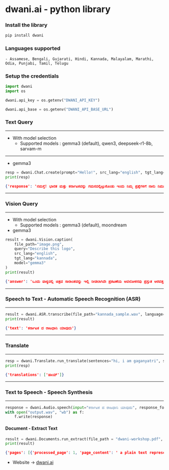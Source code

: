 # dwani.ai - python library


### Install the library
```bash
pip install dwani
```

### Languages supported
    - Assamese, Bengali, Gujarati, Hindi, Kannada, Malayalam, Marathi, Odia, Punjabi, Tamil, Telugu

### Setup the credentials
```python
import dwani
import os

dwani.api_key = os.getenv("DWANI_API_KEY")

dwani.api_base = os.getenv("DWANI_API_BASE_URL")
```


### Text Query 
---
- With model selection
  - Supported models : gemma3 (default), qwen3, deepseek-r1-8b, sarvam-m

---
- gemma3
```python
resp = dwani.Chat.create(prompt="Hello!", src_lang="english", tgt_lang="kannada", model="gemma3")
print(resp)
```
```json
{'response': 'ನಮಸ್ತೆ! ಭಾರತ ಮತ್ತು ಕರ್ನಾಟಕವನ್ನು ಗಮನದಲ್ಲಿಟ್ಟುಕೊಂಡು ಇಂದು ನಿಮ್ಮ ಪ್ರಶ್ನೆಗಳಿಗೆ ನಾನು ನಿಮಗೆ ಹೇಗೆ ಸಹಾಯ ಮಾಡಲಿ?'}
```
---
### Vision Query
---
- With model selection
  - Supported models : gemma3 (default), moondream
- gemma3

```python
result = dwani.Vision.caption(
    file_path="image.png",
    query="Describe this logo",
    src_lang="english",
    tgt_lang="kannada",
    model="gemma3"
)
print(result)
```
```json
{'answer': 'ಒಂದು ವಾಕ್ಯದಲ್ಲಿ ಚಿತ್ರದ ಸಾರಾಂಶವನ್ನು ಇಲ್ಲಿ ನೀಡಲಾಗಿದೆಃ ಪ್ರಕಟಣೆಯ ಅವಲೋಕನವು ಪ್ರಸ್ತುತ ಅರವತ್ತನಾಲ್ಕು ದೇಶಗಳು/ಪ್ರದೇಶಗಳನ್ನು ಸೇರಿಸಲಾಗಿದೆ ಮತ್ತು ಇನ್ನೂ ಹದಿನಾರು ಪ್ರದೇಶಗಳನ್ನು ಸೇರಿಸಬೇಕಾಗಿದೆ. ಒದಗಿಸಲಾದ ಚಿತ್ರದಲ್ಲಿ ಲಾಂಛನವು ಕಾಣಿಸುವುದಿಲ್ಲ.'}
```
---
### Speech to Text -  Automatic Speech Recognition (ASR)
---
```python
result = dwani.ASR.transcribe(file_path="kannada_sample.wav", language="kannada")
print(result)
```
```json
{'text': 'ಕರ್ನಾಟಕ ದ ರಾಜಧಾನಿ ಯಾವುದು'}
```
---
### Translate
---
```python
resp = dwani.Translate.run_translate(sentences="hi, i am gaganyatri", src_lang="english", tgt_lang="kannada")
print(resp)
```
```json
{'translations': ['ಹಾಯ್']}
```
---
### Text to Speech -  Speech Synthesis
---
```python
response = dwani.Audio.speech(input="ಕರ್ನಾಟಕ ದ ರಾಜಧಾನಿ ಯಾವುದು", response_format="wav")
with open("output.wav", "wb") as f:
    f.write(response)
```

#### Document - Extract Text
```python
result = dwani.Documents.run_extract(file_path = "dwani-workshop.pdf", page_number=1, src_lang="english",tgt_lang="kannada" )
print(result)
```
```json
{'pages': [{'processed_page': 1, 'page_content': ' a plain text representation of the document', 'translated_content': 'ಡಾಕ್ಯುಮೆಂಟ್ನ ಸರಳ ಪಠ್ಯ ಪ್ರಾತಿನಿಧ್ಯವನ್ನು ಇಲ್ಲಿ ನೀಡಲಾಗಿದೆ, ಅದನ್ನು ಸ್ವಾಭಾವಿಕವಾಗಿ ಓದುವಂತೆಃ'}]}
```

- Website -> [dwani.ai](https://dwani.ai)


<!-- 
## local development
pip install -e .


pip install twine build
rm -rf dist/
python -m build

python -m twine upload dist/*

-->